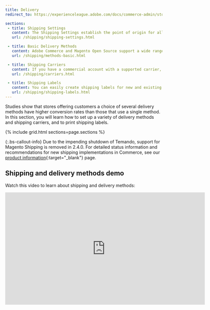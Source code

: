 ```yaml
---
title: Delivery
redirect_to: https://experienceleague.adobe.com/docs/commerce-admin/stores-sales/delivery/delivery.html

sections:
 - title: Shipping Settings
   content: The Shipping Settings establish the point of origin for all shipments made from your store or warehouse and your preference for managing orders shipped to multiple addresses.
   url: /shipping/shipping-settings.html

 - title: Basic Delivery Methods
   content: Adobe Commerce and Magento Open Source support a wide range of built-in delivery methods, including Flat Rate, Free Shipping, Table Rates, and real-time online rates.
   url: /shipping/methods-basic.html

 - title: Shipping Carriers
   content: If you have a commercial account with a supported carrier, you can offer your customers the convenience of real-time shipping rates, package tracking, and labels.
   url: /shipping/carriers.html

 - title: Shipping Labels
   content: You can easily create shipping labels for new and existing orders from the Admin of your store. Labels can be produced when a shipment is created, or later. Shipping labels are stored in PDF format and downloaded to your computer.
   url: /shipping/shipping-labels.html
---
```


Studies show that stores offering customers a choice of several delivery methods have higher conversion rates than those that use a single method. In this section, you will learn how to set up a variety of delivery methods and shipping carriers, and to print shipping labels.

{% include grid.html sections=page.sections %}

{:.bs-callout-info}
Due to the impending shutdown of Temando, support for Magento Shipping is removed in 2.4.0. For detailed status information and recommendations for new shipping implementations in Commerce, see our [product information](https://magento.com/shipping){:target="_blank"} page.

## Shipping and delivery methods demo

Watch this video to learn about shipping and delivery methods:

<iframe title="Adobe Video Publishing Cloud Player" width="640" height="360" src="https://video.tv.adobe.com/v/343658/" frameborder="0" webkitallowfullscreen mozallowfullscreen allowfullscreen scrolling="no"></iframe>
